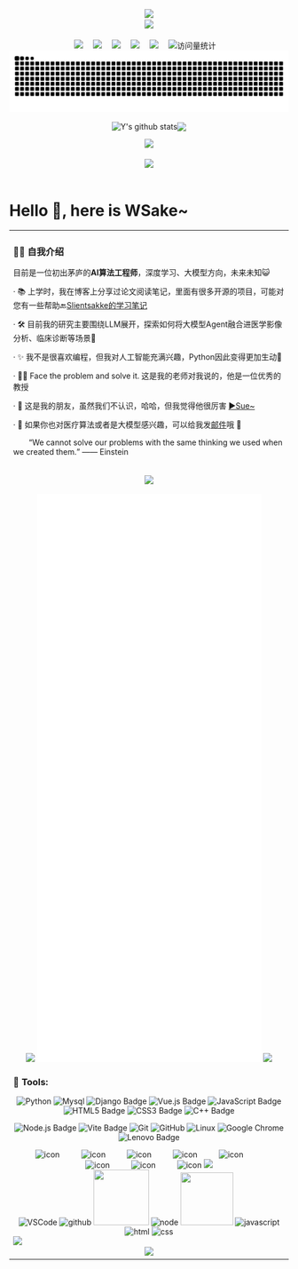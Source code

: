 <div align="center">

  <!-- dynamic typing effect 动态打字效果（https://github.com/denvercoder1/readme-typing-svg）-->
  <div>
    <a href="http://sue.sparkflare.cn/views/personal-introduction.html" target="_blank">
      <img src="https://readme-typing-svg.demolab.com?font=Kaushan+Script&pause=1000&color=1DE4F7&width=435&lines=I'm+WSake%2C+an+AI+engineer.+;Nice+to+meet+you!&center=true&size=27" />
    </a>
  </div>

  <!-- knock code pictures 敲代码的图片 -->
  <picture>
    <source media="(prefers-color-scheme: dark)" srcset="https://cdn.jsdelivr.net/gh/WSake/WSake/assets/images/github.png" />
    <source media="(prefers-color-scheme: light)" srcset="https://cdn.jsdelivr.net/gh/WSake/WSake/assets/images/github.png" height="225px" />
    <img src="https://cdn.jsdelivr.net/gh/WSake/WSake/assets/images/coding.gif" />
  </picture>

  <!-- for beauty 留个空行好看点 -->
  <div>&nbsp;</div>
  
  <!-- profile logo 个人资料徽标 -->
  <div>
    <a href="https://blog.csdn.net/weixin_49627776?type=blog" target="_blank"><img src="https://img.shields.io/badge/CSDN-CSDN博客-rgb(170, 220, 245)" /></a>&emsp;
    <a href="https://www.zhihu.com/people/monster-78-94-51" target="_blank"><img src="https://img.shields.io/badge/Zhihu-知乎-rgb(49, 204, 121)" /></a>&emsp;
    <a href="https://space.bilibili.com/472159394?spm_id_from=333.788.0.0" target="_blank"><img src="https://img.shields.io/badge/Bilibili-B站-ff69b4" /></a>&emsp;
    <a href="https://kimi.moonshot.cn/" target="_blank"><img src="https://img.shields.io/badge/Kimi-Kimi-rgb(225, 224, 199)" /></a>&emsp;
    <a href="https://chatgpt.com/" target="_blank"><img src="https://img.shields.io/badge/ChatGPT-chatgpt-rgb(227, 52, 43)" /></a>&emsp;
    <!-- visitor -->
    <img src="https://komarev.com/ghpvc/?username=WSake&label=Views&color=0e75b6&style=flat" alt="访问量统计" />&emsp;
    <!-- wakatime -->
    <!-- <a href="https://wakatime.com/@WSake"><img src="https://wakatime.com/badge/user/42d0678c-368b-448b-9a77-5d21c5b55352.svg"/></a> -->
  </div>
  
  <!-- 活跃贪吃蛇 -->
  <picture>
    <source media="(prefers-color-scheme: dark)" srcset="https://raw.githubusercontent.com/WSake/WSake/output/github-contribution-grid-snake-dark.svg">
    <source media="(prefers-color-scheme: dark)" srcset="https://raw.githubusercontent.com/WSake/WSake/output/github-contribution-grid-snake.svg">
    <img alt="github contribution grid snake animation" src="https://raw.githubusercontent.com/WSake/WSake/output/github-contribution-grid-snake.svg">
  </picture>
  
  <!-- 个人信息统计 -->
  <img align="center" src="https://github-readme-stats.vercel.app/api?username=WSake&show_icons=true&hide_border=true" alt="Y's github stats" /><img align="center" src="https://github-readme-stats.vercel.app/api/top-langs/?username=WSake&layout=compact&theme=buefy&hide_border=true" />
  
  
  <!-- 活跃折线图 -->
  <picture>
  <source media="(prefers-color-scheme: dark)" srcset="https://github-readme-activity-graph.vercel.app/graph?username=WSake&theme=xcode&bg_color=FF000000&hide_border=true" />
  <source media="(prefers-color-scheme: light)" srcset="https://github-readme-activity-graph.vercel.app/graph?username=WSake&theme=xcode&bg_color=FF000000&color=000000&hide_border=true" />
  <img src="https://github-readme-activity-graph.vercel.app/graph?username=WSake&theme=xcode&bg_color=FF000000&hide_border=true" />
  </picture>
  
  <div>&nbsp;</div>
  
  <!-- GitHub 奖杯🏆 -->
  <div><img src="https://github-profile-trophy.vercel.app/?username=WSake&theme=gruvbox&row=1&column=7&no-frame=true&no-bg=true" /><br/></div>

</div>

<div>&nbsp;</div>

# Hello 👋, here is WSake~

<table>
<!-- 个人介绍 -->
<tr><td>

### 👨‍💻 自我介绍


目前是一位初出茅庐的**AI算法工程师**，深度学习、大模型方向，未来未知😺

· 📚 上学时，我在博客上分享过论文阅读笔记，里面有很多开源的项目，可能对您有一些帮助🔙<a href="https://blog.csdn.net/weixin_49627776?type=blog" target="_blank">Slientsakke的学习笔记</a>

· 🛠️ 目前我的研究主要围绕LLM展开，探索如何将大模型Agent融合进医学影像分析、临床诊断等场景🏥

· ✨ 我不是很喜欢编程，但我对人工智能充满兴趣，Python因此变得更加生动🤖

· 👨‍🔬 Face the problem and solve it. 这是我的老师对我说的，他是一位优秀的教授

· 👥 这是我的朋友，虽然我们不认识，哈哈，但我觉得他很厉害 <a href="https://github.com/buptsdz" target="_blank">▶️Sue~</a>

· 📧 如果你也对医疗算法或者是大模型感兴趣，可以给我发[邮件](y852427@gmail.com)哦 📧

<p>&emsp;&emsp;“We cannot solve our problems with the same thinking we used when we created them.” —— Einstein</p>




<div>&nbsp;</div>




<!-- github-readme-streak-stats 连续提交代码天数记录 -->
<div align="center">
    <picture>
      <source align="center" media="(prefers-color-scheme: dark)" srcset="https://streak-stats.demolab.com/?user=WSake&theme=dark&hide_border=true" />
      <source align="center" media="(prefers-color-scheme: light)" srcset="https://streak-stats.demolab.com/?user=WSake&theme=light&hide_border=true" />
      <img align="center" src="https://streak-stats.demolab.com/?user=WSake&theme=dark&hide_border=true" />
    </picture>
    <div>&nbsp;</div>
    <!-- metrics -->
    <img width="150" src="https://cdn.jsdelivr.net/gh/WSake/WSake/assets/images/cxyduck.gif"/>
    <img src="/github-metrics.svg">
    <img width="150" src="https://cdn.jsdelivr.net/gh/WSake/WSake/assets/images/cxyduck.gif">
</div>


### 🧰 Tools:
<!--  skill badge 技能徽章 -->
<div align="center">

![Python](https://img.shields.io/badge/Python-6DB33F?logo=python&logoColor=fff&style=flat) ![Mysql](https://img.shields.io/badge/Mysql-47A248?logo=mysql&logoColor=fff&style=flat) ![Django Badge](https://img.shields.io/badge/Django-092E20?logo=django&logoColor=fff&style=flat) ![Vue.js Badge](https://img.shields.io/badge/Vue.js-4FC08D?logo=vuedotjs&logoColor=fff&style=flat)  ![JavaScript Badge](https://img.shields.io/badge/JavaScript-F7DF1E?logo=javascript&logoColor=000&style=flat) ![HTML5 Badge](https://img.shields.io/badge/HTML5-E34F26?logo=html5&logoColor=fff&style=flat) ![CSS3 Badge](https://img.shields.io/badge/CSS3-1572B6?logo=css3&logoColor=fff&style=flat) ![C++ Badge](https://img.shields.io/badge/C%2B%2B-00599C?logo=cplusplus&logoColor=fff&style=flat)

![Node.js Badge](https://img.shields.io/badge/Node.js-393?logo=nodedotjs&logoColor=fff&style=flat) ![Vite Badge](https://img.shields.io/badge/Vite-646CFF?logo=vite&logoColor=fff&style=flat) ![Git](https://img.shields.io/badge/-Git-FCC624?style=flat-square&logo=git) ![GitHub](https://img.shields.io/badge/-GitHub-pink?style=flat-square&logo=github) ![Linux](https://img.shields.io/badge/Linux-FCC624?style=style=flat-square&logo=linux&logoColor=black) ![Google Chrome](https://img.shields.io/badge/Chrome-4285F4?style=flat-square&logo=GoogleChrome&logoColor=white) ![Lenovo Badge](https://img.shields.io/badge/Lenovo-E2231A?logo=lenovo&logoColor=fff&style=flat)

</div>

<div align="center">
  <!-- svg动图 -->
  <img src="https://techstack-generator.vercel.app/js-icon.svg" alt="icon" width="65" style="width: 65px; height: 65px; margin-right:35px; margin-bottom: 0px;" />
  <img src="https://techstack-generator.vercel.app/docker-icon.svg" alt="icon" width="65" style="width: 65px; height: 65px; margin-right: 35px; margin-bottom: 0px;" /> 
    <img src="https://techstack-generator.vercel.app/mysql-icon.svg" alt="icon" width="65" style="width: 65px; height: 65px; margin-right: 35px; margin-bottom: 0px;" />
  <img src="https://techstack-generator.vercel.app/nginx-icon.svg" alt="icon" width="65" style="width: 65px; height: 65px; margin-right: 35px; margin-bottom: 0px;" />
  <img src="https://techstack-generator.vercel.app/django-icon.svg" alt="icon" width="65" style="width: 65px; height: 65px; margin-right: 35px; margin-bottom: 0px;" />
  <img src="https://techstack-generator.vercel.app/webpack-icon.svg" alt="icon" width="65" style="width: 65px; height: 65px; margin-right: 35px; margin-bottom: 0px;" />
  <img src="https://techstack-generator.vercel.app/eslint-icon.svg" alt="icon" width="65" style="width: 65px; height: 65px; margin-right: 35px; margin-bottom: 0px;" />
  <img src="https://techstack-generator.vercel.app/java-icon.svg" alt="icon" width="65" style="width: 65px; height: 65px; margin-right: 0px; margin-bottom: 0px;" />
  
  <!-- svg静态图 -->
  <img src="https://skillicons.dev/icons?i=git,postman,anaconda,pycharm,webstorm,linux,ubuntu,gmail,unity,mongodb,c,cpp"/>
</div>

<!-- Gif -->
<div align="center">
  <img alt="VSCode" src="https://i.giphy.com/media/IdyAQJVN2kVPNUrojM/200.webp" width="100" title="vscode">
  <img alt="github" src="https://i.giphy.com/media/KzJkzjggfGN5Py6nkT/200.webp" width="100" title="github">
  <img height="100" width="100" src="https://cdn.jsdelivr.net/gh/sun0225SUN/sun0225SUN/assets/images/python.webp">
  <img alt="node" src="https://media.giphy.com/media/kdFc8fubgS31b8DsVu/giphy.gif" width="85" title="node">
  <img height="95" width="95" src="https://cdn.jsdelivr.net/gh/sun0225SUN/sun0225SUN/assets/images/vue.webp">
  <img alt="javascript" src="https://media3.giphy.com/media/ln7z2eWriiQAllfVcn/200w.webp" width="100" title="javascript">
  <img alt-"html5" src="https://media.giphy.com/media/XAxylRMCdpbEWUAvr8/giphy.gif" width="100" title="html">
  <img alt="css" src="https://media.giphy.com/media/fsEaZldNC8A1PJ3mwp/giphy.gif" width="100" title="css">
</div>

<!-- profile-3d-contrib 3D 贡献图-->
<picture>
  <source media="(prefers-color-scheme: dark)" srcset="https://cdn.jsdelivr.net/gh/WSake/WSake/profile-3d-contrib/profile-night-rainbow.svg" />
  <source media="(prefers-color-scheme: light)" srcset="https://cdn.jsdelivr.net/gh/WSake/WSake/profile-3d-contrib/profile-gitblock.svg" />
  <img src="https://cdn.jsdelivr.net/gh/WSake/WSake/profile-3d-contrib/profile-night-rainbow.svg" />
</picture>


<div align="center">
  <img src="https://cdn.jsdelivr.net/gh/WSake/WSake/assets/images/icon.png" />
</div>

<!--
**buptsdz/buptsdz** is a ✨ _special_ ✨ repository because its `README.md` (this file) appears on my GitHub profile.

感谢 buptsdz 提供的代码库，它真的非常棒！😄👍✨

reference：https://github.com/buptsdz/buptsdz
